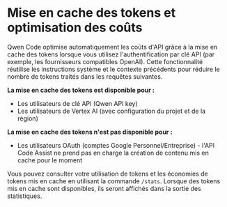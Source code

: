 # Mise en cache des tokens et optimisation des coûts

Qwen Code optimise automatiquement les coûts d'API grâce à la mise en cache des tokens lorsque vous utilisez l'authentification par clé API (par exemple, les fournisseurs compatibles OpenAI). Cette fonctionnalité réutilise les instructions système et le contexte précédents pour réduire le nombre de tokens traités dans les requêtes suivantes.

**La mise en cache des tokens est disponible pour :**

- Les utilisateurs de clé API (Qwen API key)
- Les utilisateurs de Vertex AI (avec configuration du projet et de la région)

**La mise en cache des tokens n'est pas disponible pour :**

- Les utilisateurs OAuth (comptes Google Personnel/Entreprise) - l'API Code Assist ne prend pas en charge la création de contenu mis en cache pour le moment

Vous pouvez consulter votre utilisation de tokens et les économies de tokens mis en cache en utilisant la commande `/stats`. Lorsque des tokens mis en cache sont disponibles, ils seront affichés dans la sortie des statistiques.